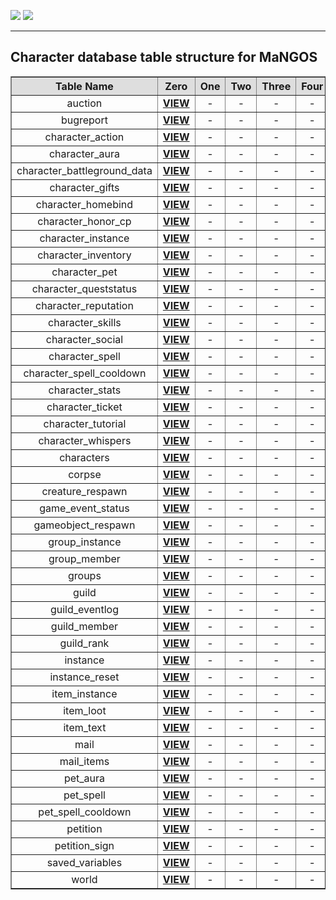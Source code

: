 [![](/wiki/icons/home.gif)](/wiki/Home.md) [![](/wiki/icons/back.gif)](/wiki/Reference%20Information/Database%20Layout.md) 

-------

## Character database table structure for MaNGOS

<table border='1' cellpadding='5' cellspacing='0'>
<tr bgcolor='#dedede'>
<th>Table Name</th>
<th>Zero</th>
<th>One</th>
<th>Two</th>
<th>Three</th>
<th>Four</th>
</tr>

<tr>
<td align='center'>auction</td>
<td align='center'><a href='/wiki/Reference%20Information/DB/characters/MaNGOSZero/auction.md'><b>VIEW</b></a></td>
<td align='center'>-</td>
<td align='center'>-</td>  
<td align='center'>-</td>  
<td align='center'>-</td>  
</tr>

<tr>
<td align='center'>bugreport</td>
<td align='center'><a href='/wiki/Reference%20Information/DB/characters/MaNGOSZero/bugreport.md'><b>VIEW</b></a></td>
<td align='center'>-</td>
<td align='center'>-</td>  
<td align='center'>-</td>  
<td align='center'>-</td>  
</tr>

<tr>
<td align='center'>character_action</td>
<td align='center'><a href='/wiki/Reference%20Information/DB/characters/MaNGOSZero/character_action.md'><b>VIEW</b></a></td>
<td align='center'>-</td>
<td align='center'>-</td>  
<td align='center'>-</td>  
<td align='center'>-</td>  
</tr>

<tr>
<td align='center'>character_aura</td>
<td align='center'><a href='/wiki/Reference%20Information/DB/characters/MaNGOSZero/character_aura.md'><b>VIEW</b></a></td>
<td align='center'>-</td>
<td align='center'>-</td>  
<td align='center'>-</td>  
<td align='center'>-</td>  
</tr>

<tr>
<td align='center'>character_battleground_data</td>
<td align='center'><a href='/wiki/Reference%20Information/DB/characters/MaNGOSZero/character_battleground_data.md'><b>VIEW</b></a></td>
<td align='center'>-</td>
<td align='center'>-</td>  
<td align='center'>-</td>  
<td align='center'>-</td>  
</tr>

<tr>
<td align='center'>character_gifts</td>
<td align='center'><a href='/wiki/Reference%20Information/DB/characters/MaNGOSZero/character_gifts.md'><b>VIEW</b></a></td>
<td align='center'>-</td>
<td align='center'>-</td>  
<td align='center'>-</td>  
<td align='center'>-</td>  
</tr>

<tr>
<td align='center'>character_homebind</td>
<td align='center'><a href='/wiki/Reference%20Information/DB/characters/MaNGOSZero/character_homebind.md'><b>VIEW</b></a></td>
<td align='center'>-</td>
<td align='center'>-</td>  
<td align='center'>-</td>  
<td align='center'>-</td>  
</tr>

<tr>
<td align='center'>character_honor_cp</td>
<td align='center'><a href='/wiki/Reference%20Information/DB/characters/MaNGOSZero/character_honor_cp.md'><b>VIEW</b></a></td>
<td align='center'>-</td>
<td align='center'>-</td>  
<td align='center'>-</td>  
<td align='center'>-</td>  
</tr>

<tr>
<td align='center'>character_instance</td>
<td align='center'><a href='/wiki/Reference%20Information/DB/characters/MaNGOSZero/character_instance.md'><b>VIEW</b></a></td>
<td align='center'>-</td>
<td align='center'>-</td>  
<td align='center'>-</td>  
<td align='center'>-</td>  
</tr>

<tr>
<td align='center'>character_inventory</td>
<td align='center'><a href='/wiki/Reference%20Information/DB/characters/MaNGOSZero/character_inventory.md'><b>VIEW</b></a></td>
<td align='center'>-</td>
<td align='center'>-</td>  
<td align='center'>-</td>  
<td align='center'>-</td>  
</tr>

<tr>
<td align='center'>character_pet</td>
<td align='center'><a href='/wiki/Reference%20Information/DB/characters/MaNGOSZero/character_pet.md'><b>VIEW</b></a></td>
<td align='center'>-</td>
<td align='center'>-</td>  
<td align='center'>-</td>  
<td align='center'>-</td>  
</tr>

<tr>
<td align='center'>character_queststatus</td>
<td align='center'><a href='/wiki/Reference%20Information/DB/characters/MaNGOSZero/character_queststatus.md'><b>VIEW</b></a></td>
<td align='center'>-</td>
<td align='center'>-</td>  
<td align='center'>-</td>  
<td align='center'>-</td>  
</tr>


<tr>
<td align='center'>character_reputation</td>
<td align='center'><a href='/wiki/Reference%20Information/DB/characters/MaNGOSZero/character_reputation.md'><b>VIEW</b></a></td>
<td align='center'>-</td>
<td align='center'>-</td>  
<td align='center'>-</td>  
<td align='center'>-</td>  
</tr>

<tr>
<td align='center'>character_skills</td>
<td align='center'><a href='/wiki/Reference%20Information/DB/characters/MaNGOSZero/character_skills.md'><b>VIEW</b></a></td>
<td align='center'>-</td>
<td align='center'>-</td>  
<td align='center'>-</td>  
<td align='center'>-</td>  
</tr>

<tr>
<td align='center'>character_social</td>
<td align='center'><a href='/wiki/Reference%20Information/DB/characters/MaNGOSZero/character_social.md'><b>VIEW</b></a></td>
<td align='center'>-</td>
<td align='center'>-</td>  
<td align='center'>-</td>  
<td align='center'>-</td>  
</tr>

<tr>
<td align='center'>character_spell</td>
<td align='center'><a href='/wiki/Reference%20Information/DB/characters/MaNGOSZero/character_spell.md'><b>VIEW</b></a></td>
<td align='center'>-</td>
<td align='center'>-</td>  
<td align='center'>-</td>  
<td align='center'>-</td>  
</tr>


<tr>
<td align='center'>character_spell_cooldown</td>
<td align='center'><a href='/wiki/Reference%20Information/DB/characters/MaNGOSZero/character_spell_cooldown.md'><b>VIEW</b></a></td>
<td align='center'>-</td>
<td align='center'>-</td>  
<td align='center'>-</td>  
<td align='center'>-</td>  
</tr>

<tr>
<td align='center'>character_stats</td>
<td align='center'><a href='/wiki/Reference%20Information/DB/characters/MaNGOSZero/character_stats.md'><b>VIEW</b></a></td>
<td align='center'>-</td>
<td align='center'>-</td>  
<td align='center'>-</td>  
<td align='center'>-</td>  
</tr>

<tr>
<td align='center'>character_ticket</td>
<td align='center'><a href='/wiki/Reference%20Information/DB/characters/MaNGOSZero/character_ticket.md'><b>VIEW</b></a></td>
<td align='center'>-</td>
<td align='center'>-</td>  
<td align='center'>-</td>  
<td align='center'>-</td>  
</tr>

<tr>
<td align='center'>character_tutorial</td>
<td align='center'><a href='/wiki/Reference%20Information/DB/characters/MaNGOSZero/character_tutorial.md'><b>VIEW</b></a></td>
<td align='center'>-</td>
<td align='center'>-</td>  
<td align='center'>-</td>  
<td align='center'>-</td>  
</tr>

<tr>
<td align='center'>character_whispers</td>
<td align='center'><a href='/wiki/Reference%20Information/DB/characters/MaNGOSZero/character_whispers.md'><b>VIEW</b></a></td>
<td align='center'>-</td>
<td align='center'>-</td>  
<td align='center'>-</td>  
<td align='center'>-</td>  
</tr>

<tr>
<td align='center'>characters</td>
<td align='center'><a href='/wiki/Reference%20Information/DB/characters/MaNGOSZero/characters.md'><b>VIEW</b></a></td>
<td align='center'>-</td>
<td align='center'>-</td>  
<td align='center'>-</td>  
<td align='center'>-</td>  
</tr>

<tr>
<td align='center'>corpse</td>
<td align='center'><a href='/wiki/Reference%20Information/DB/characters/MaNGOSZero/corpse.md'><b>VIEW</b></a></td>
<td align='center'>-</td>
<td align='center'>-</td>  
<td align='center'>-</td>  
<td align='center'>-</td>  
</tr>

<tr>
<td align='center'>creature_respawn</td>
<td align='center'><a href='/wiki/Reference%20Information/DB/characters/MaNGOSZero/creature_respawn.md'><b>VIEW</b></a></td>
<td align='center'>-</td>
<td align='center'>-</td>  
<td align='center'>-</td>  
<td align='center'>-</td>  
</tr>

<tr>
<td align='center'>game_event_status</td>
<td align='center'><a href='/wiki/Reference%20Information/DB/characters/MaNGOSZero/game_event_status.md'><b>VIEW</b></a></td>
<td align='center'>-</td>
<td align='center'>-</td>  
<td align='center'>-</td>  
<td align='center'>-</td>  
</tr>

<tr>
<td align='center'>gameobject_respawn</td>
<td align='center'><a href='/wiki/Reference%20Information/DB/characters/MaNGOSZero/gameobject_respawn.md'><b>VIEW</b></a></td>
<td align='center'>-</td>
<td align='center'>-</td>  
<td align='center'>-</td>  
<td align='center'>-</td>  
</tr>

<tr>
<td align='center'>group_instance</td>
<td align='center'><a href='/wiki/Reference%20Information/DB/characters/MaNGOSZero/group_instance.md'><b>VIEW</b></a></td>
<td align='center'>-</td>
<td align='center'>-</td>  
<td align='center'>-</td>  
<td align='center'>-</td>  
</tr>

<tr>
<td align='center'>group_member</td>
<td align='center'><a href='/wiki/Reference%20Information/DB/characters/MaNGOSZero/group_member.md'><b>VIEW</b></a></td>
<td align='center'>-</td>
<td align='center'>-</td>  
<td align='center'>-</td>  
<td align='center'>-</td>  
</tr>

<tr>
<td align='center'>groups</td>
<td align='center'><a href='/wiki/Reference%20Information/DB/characters/MaNGOSZero/groups.md'><b>VIEW</b></a></td>
<td align='center'>-</td>
<td align='center'>-</td>  
<td align='center'>-</td>  
<td align='center'>-</td>  
</tr>

<tr>
<td align='center'>guild</td>
<td align='center'><a href='/wiki/Reference%20Information/DB/characters/MaNGOSZero/guild.md'><b>VIEW</b></a></td>
<td align='center'>-</td>
<td align='center'>-</td>  
<td align='center'>-</td>  
<td align='center'>-</td>  
</tr>

<tr>
<td align='center'>guild_eventlog</td>
<td align='center'><a href='/wiki/Reference%20Information/DB/characters/MaNGOSZero/guild_eventlog.md'><b>VIEW</b></a></td>
<td align='center'>-</td>
<td align='center'>-</td>  
<td align='center'>-</td>  
<td align='center'>-</td>  
</tr>

<tr>
<td align='center'>guild_member</td>
<td align='center'><a href='/wiki/Reference%20Information/DB/characters/MaNGOSZero/guild_member.md'><b>VIEW</b></a></td>
<td align='center'>-</td>
<td align='center'>-</td>  
<td align='center'>-</td>  
<td align='center'>-</td>  
</tr>

<tr>
<td align='center'>guild_rank</td>
<td align='center'><a href='/wiki/Reference%20Information/DB/characters/MaNGOSZero/guild_rank.md'><b>VIEW</b></a></td>
<td align='center'>-</td>
<td align='center'>-</td>  
<td align='center'>-</td>  
<td align='center'>-</td>  
</tr>

<tr>
<td align='center'>instance</td>
<td align='center'><a href='/wiki/Reference%20Information/DB/characters/MaNGOSZero/instance.md'><b>VIEW</b></a></td>
<td align='center'>-</td>
<td align='center'>-</td>  
<td align='center'>-</td>  
<td align='center'>-</td>  
</tr>

<tr>
<td align='center'>instance_reset</td>
<td align='center'><a href='/wiki/Reference%20Information/DB/characters/MaNGOSZero/instance_reset.md'><b>VIEW</b></a></td>
<td align='center'>-</td>
<td align='center'>-</td>  
<td align='center'>-</td>  
<td align='center'>-</td>  
</tr>

<tr>
<td align='center'>item_instance</td>
<td align='center'><a href='/wiki/Reference%20Information/DB/characters/MaNGOSZero/item_instance.md'><b>VIEW</b></a></td>
<td align='center'>-</td>
<td align='center'>-</td>  
<td align='center'>-</td>  
<td align='center'>-</td>  
</tr>

<tr>
<td align='center'>item_loot</td>
<td align='center'><a href='/wiki/Reference%20Information/DB/characters/MaNGOSZero/item_loot.md'><b>VIEW</b></a></td>
<td align='center'>-</td>
<td align='center'>-</td>  
<td align='center'>-</td>  
<td align='center'>-</td>  
</tr>

<tr>
<td align='center'>item_text</td>
<td align='center'><a href='/wiki/Reference%20Information/DB/characters/MaNGOSZero/item_text.md'><b>VIEW</b></a></td>
<td align='center'>-</td>
<td align='center'>-</td>  
<td align='center'>-</td>  
<td align='center'>-</td>  
</tr>

<tr>
<td align='center'>mail</td>
<td align='center'><a href='/wiki/Reference%20Information/DB/characters/MaNGOSZero/mail.md'><b>VIEW</b></a></td>
<td align='center'>-</td>
<td align='center'>-</td>  
<td align='center'>-</td>  
<td align='center'>-</td>  
</tr>

<tr>
<td align='center'>mail_items</td>
<td align='center'><a href='/wiki/Reference%20Information/DB/characters/MaNGOSZero/mail_items.md'><b>VIEW</b></a></td>
<td align='center'>-</td>
<td align='center'>-</td>  
<td align='center'>-</td>  
<td align='center'>-</td>  
</tr>

<tr>
<td align='center'>pet_aura</td>
<td align='center'><a href='/wiki/Reference%20Information/DB/characters/MaNGOSZero/pet_aura.md'><b>VIEW</b></a></td>
<td align='center'>-</td>
<td align='center'>-</td>  
<td align='center'>-</td>  
<td align='center'>-</td>  
</tr>

<tr>
<td align='center'>pet_spell</td>
<td align='center'><a href='/wiki/Reference%20Information/DB/characters/MaNGOSZero/pet_spell.md'><b>VIEW</b></a></td>
<td align='center'>-</td>
<td align='center'>-</td>  
<td align='center'>-</td>  
<td align='center'>-</td>  
</tr>

<tr>
<td align='center'>pet_spell_cooldown</td>
<td align='center'><a href='/wiki/Reference%20Information/DB/characters/MaNGOSZero/pet_spell_cooldown.md'><b>VIEW</b></a></td>
<td align='center'>-</td>
<td align='center'>-</td>  
<td align='center'>-</td>  
<td align='center'>-</td>  
</tr>

<tr>
<td align='center'>petition</td>
<td align='center'><a href='/wiki/Reference%20Information/DB/characters/MaNGOSZero/petition.md'><b>VIEW</b></a></td>
<td align='center'>-</td>
<td align='center'>-</td>  
<td align='center'>-</td>  
<td align='center'>-</td>  
</tr>

<tr>
<td align='center'>petition_sign</td>
<td align='center'><a href='/wiki/Reference%20Information/DB/characters/MaNGOSZero/petition_sign.md'><b>VIEW</b></a></td>
<td align='center'>-</td>
<td align='center'>-</td>  
<td align='center'>-</td>  
<td align='center'>-</td>  
</tr>

<tr>
<td align='center'>saved_variables</td>
<td align='center'><a href='/wiki/Reference%20Information/DB/characters/MaNGOSZero/saved_variables.md'><b>VIEW</b></a></td>
<td align='center'>-</td>
<td align='center'>-</td>  
<td align='center'>-</td>  
<td align='center'>-</td>  
</tr>

<tr>
<td align='center'>world</td>
<td align='center'><a href='/wiki/Reference%20Information/DB/characters/MaNGOSZero/world.md'><b>VIEW</b></a></td>
<td align='center'>-</td>
<td align='center'>-</td>  
<td align='center'>-</td>  
<td align='center'>-</td>  
</tr>

</table>
